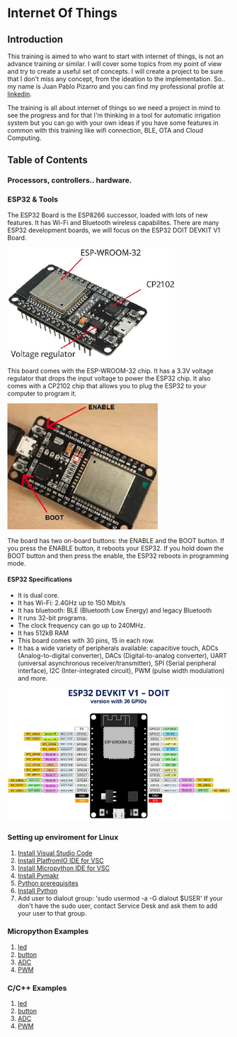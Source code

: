# Internet Of Things

## Introduction
This training is aimed to who want to start with internet of things, is not an advance training or similar. I will cover some topics from my point of view and try to create a useful set of concepts. I will create a project to be sure that I don't miss any concept, from the ideation to the implementation. So.. my name is Juan Pablo Pizarro and you can find my professional profile at [linkedin](https://www.linkedin.com/in/juanpablopizarro/).

The training is all about internet of things so we need a project in mind to see the progress and for that I'm thinking in a tool for automatic irrigation system but you can go with your own ideas if you have some features in common with this training like wifi connection, BLE, OTA and Cloud Computing.

## Table of Contents
### Processors, controllers.. hardware.
    
### ESP32 & Tools
The ESP32 Board is the ESP8266 successor, loaded with lots of new features. It has Wi-Fi and Bluetooth wireless capabilites. There are many ESP32 development boards, we will focus on the ESP32 DOIT DEVKIT V1 Board.

![ESP32 Board](https://github.com/juanpablopizarro/iot-bootcamp/blob/develop/images/esp32_board.png)

This board comes with the ESP-WROOM-32 chip. It has a 3.3V voltage regulator that drops the input voltage to power the ESP32 chip. It also comes with a CP2102 chip that allows you to plug the ESP32 to your computer to program it.

![ESP32 Board Buttons](https://github.com/juanpablopizarro/iot-bootcamp/blob/develop/images/esp32_board_buttons.png)

The board has two on-board buttons: the ENABLE and the BOOT button.
If you press the ENABLE button, it reboots your ESP32. If you hold down the BOOT button and then press the enable, the ESP32 reboots in programming mode.

#### ESP32 Specifications
- It is dual core.
- It has Wi-Fi: 2.4GHz up to 150 Mbit/s
- It has bluetooth: BLE (Bluetooth Low Energy) and legacy Bluetooth
- It runs 32-bit programs.
- The clock frequency can go up to 240MHz.
- It has 512kB RAM
- This board comes with 30 pins, 15 in each row.
- It has a wide variety of peripherals available: capacitive touch, ADCs (Analog-to-digital converter), DACs (Digital-to-analog converter), UART (universal asynchronous receiver/transmitter), SPI (Serial peripheral interface), I2C (Inter-integrated circuit), PWM (pulse width modulation) and more.

![ESP32 DEVKIT V1](https://github.com/juanpablopizarro/iot-bootcamp/blob/develop/images/esp32_devkit_v1_doit.png)

### Setting up enviroment for Linux

1. [Install Visual Studio Code](https://code.visualstudio.com/download "VSC Download")
2. [Install PlatfromIO IDE for VSC](https://platformio.org/install/ide?install=vscode "PlatformIO IDE")
3. [Install Micropython IDE for VSC](https://marketplace.visualstudio.com/items?itemName=dphans.micropython-ide-vscode "Micropython IDE")
4. [Install Pymakr](https://marketplace.visualstudio.com/items?itemName=pycom.Pymakr "Pymakr")
5. [Python prerequisites](https://code.visualstudio.com/docs/python/python-tutorial#_prerequisites "Python prerequisites")
6. [Install Python](https://marketplace.visualstudio.com/items?itemName=ms-python.python "Python Install")
7. Add user to dialout group: 'sudo usermod -a -G dialout $USER'
If your don't have the sudo user, contact Service Desk and ask them to add your user to that group.
    
### Micropython Examples
1. [led]()
2. [button]()
3. [ADC]()
4. [PWM]()

### C/C++ Examples
1. [led]()
2. [button]()
3. [ADC]()
4. [PWM]()
